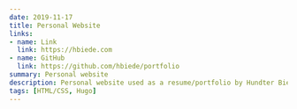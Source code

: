 ```yaml
---
date: 2019-11-17
title: Personal Website
links:
- name: Link
  link: https://hbiede.com
- name: GitHub
  link: https://github.com/hbiede/portfolio
summary: Personal website
description: Personal website used as a resume/portfolio by Hundter Biede
tags: [HTML/CSS, Hugo]
---
```

